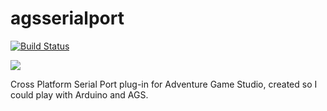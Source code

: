 # agsserialport

[![Build Status](https://dev.azure.com/ericoporto/agsserialport/_apis/build/status/ericoporto.agsserialport?branchName=main)](https://dev.azure.com/ericoporto/agsserialport/_build/latest?definitionId=16&branchName=main)

![](https://user-images.githubusercontent.com/2244442/101570700-b694c900-39b5-11eb-95f5-99e029d8c4f0.png)

Cross Platform Serial Port plug-in for Adventure Game Studio, created so I could play with Arduino and AGS.
